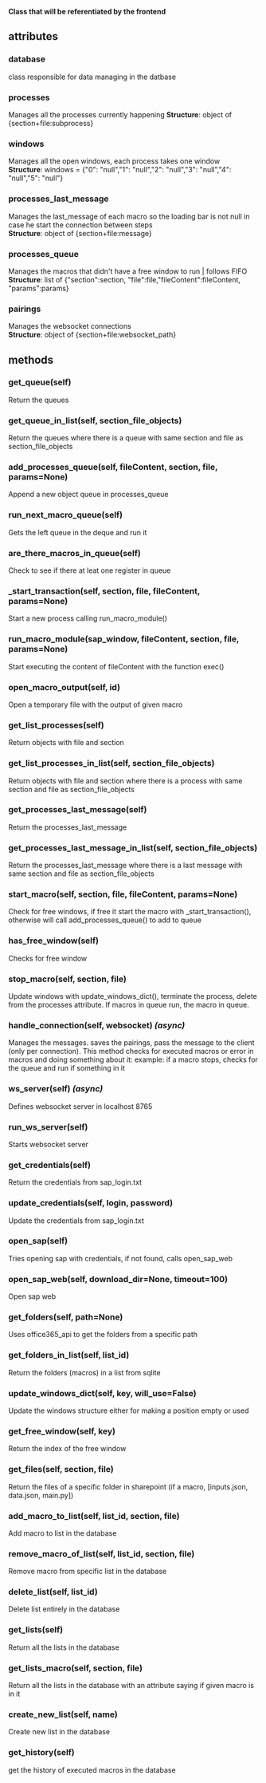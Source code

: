 
**Class that will be referentiated by the frontend**

## attributes

### **database**
class responsible for data managing in the datbase 

### **processes**
Manages all the processes currently happening
**Structure**: object of {section+file:subprocess} 

### **windows**
Manages all the open windows, each process takes one window\
**Structure**: windows = {"0": "null","1": "null","2": "null","3": "null","4": "null","5": "null"}

### **processes_last_message**
Manages the last_message of each macro so the loading bar is not null in case he start the connection between steps\
**Structure**: object of {section+file:message}

### **processes_queue**
Manages the macros that didn't have a free window to run | follows FIFO\
**Structure**: list of {"section":section, "file":file,"fileContent":fileContent, "params":params}

### **pairings**
Manages the websocket connections\
**Structure**: object of {section+file:websocket_path}

## methods
### **get_queue(self)**
Return the queues
### **get_queue_in_list(self, section_file_objects)**
Return the queues where there is a queue with same section and file as section_file_objects
### **add_processes_queue(self, fileContent, section, file, params=None)**
Append a new object queue in processes_queue
### **run_next_macro_queue(self)**
Gets the left queue in the deque and run it
### **are_there_macros_in_queue(self)**
Check to see if there at leat one register in queue
### **_start_transaction(self, section, file, fileContent, params=None)**
Start a new process calling run_macro_module()
### **run_macro_module(sap_window, fileContent, section, file, params=None)**
Start executing the content of fileContent with the function exec()
### **open_macro_output(self, id)**
Open a temporary file with the output of given macro
### **get_list_processes(self)**
Return objects with file and section
### **get_list_processes_in_list(self, section_file_objects)**
Return objects with file and section where there is a process with same section and file as section_file_objects
### **get_processes_last_message(self)**
Return the processes_last_message
### **get_processes_last_message_in_list(self, section_file_objects)**
Return the processes_last_message where there is a last message with same section and file as section_file_objects
### **start_macro(self, section, file, fileContent, params=None)**
Check for free windows, if free it start the macro with _start_transaction(), otherwise will call add_processes_queue() to add to queue
### **has_free_window(self)**
Checks for free window
### **stop_macro(self, section, file)**
Update windows with update_windows_dict(), terminate the process, delete from the processes attribute. If macros in queue run, the macro in queue. 
### **handle_connection(self, websocket)** *(async)*
Manages the messages. saves the pairings, pass the message to the client (only per connection).
This method checks for executed macros or error in macros and doing something about it:
example: if a macro stops, checks for the queue and run if something in it
### **ws_server(self)** *(async)*
Defines websocket server in localhost 8765
### **run_ws_server(self)**
Starts websocket server
### **get_credentials(self)**
Return the credentials from sap_login.txt
### **update_credentials(self, login, password)**
Update the credentials from sap_login.txt
### **open_sap(self)**
Tries opening sap with credentials, if not found, calls open_sap_web
### **open_sap_web(self, download_dir=None, timeout=100)**
Open sap web
### **get_folders(self, path=None)**
Uses office365_api to get the folders from a specific path
### **get_folders_in_list(self, list_id)**
Return the folders (macros) in a list from sqlite
### **update_windows_dict(self, key, will_use=False)**
Update the windows structure either for making a position empty or used
### **get_free_window(self, key)**
Return the index of the free window
### **get_files(self, section, file)**
Return the files of a specific folder in sharepoint (if a macro, [inputs.json, data.json, main.py])
### **add_macro_to_list(self, list_id, section, file)**
Add macro to list in the database
### **remove_macro_of_list(self, list_id, section, file)**
Remove macro from specific list in the database
### **delete_list(self, list_id)**
Delete list entirely in the database
### **get_lists(self)**
Return all the lists in the database
### **get_lists_macro(self, section, file)**
Return all the lists in the database with an attribute saying if given macro is in it
### **create_new_list(self, name)**
Create new list in the database
### **get_history(self)**
get the history of executed macros in the database